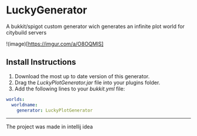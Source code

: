 # LuckyGenerator
A bukkit/spigot custom generator wich generates an infinite plot world for citybuild servers

!(image)[https://imgur.com/a/O8OQMlS]

## Install Instructions
1. Download the most up to date version of this generator.
2. Drag the _LuckyPlotGenerator.jar_ file into your plugins folder.
3. Add the following lines to your _bukkit.yml_ file:
```yaml
worlds:
  worldname:
    generator: LuckyPlotGenerator
```

---
The project was made in intellij idea
